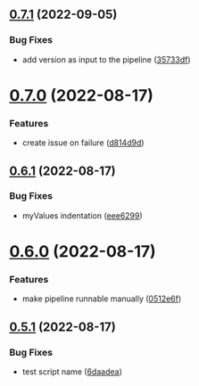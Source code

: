 ## [0.7.1](https://github.com/emanueleborin/greetings-ci/compare/v0.7.0...v0.7.1) (2022-09-05)


### Bug Fixes

* add version as input to the pipeline ([35733df](https://github.com/emanueleborin/greetings-ci/commit/35733df2a7a4eff596317d2a75ea3bd7322c597c))



# [0.7.0](https://github.com/emanueleborin/greetings-ci/compare/v0.6.1...v0.7.0) (2022-08-17)


### Features

* create issue on failure ([d814d9d](https://github.com/emanueleborin/greetings-ci/commit/d814d9d6c3011172a1577f8fb003a8521f484874))



## [0.6.1](https://github.com/emanueleborin/greetings-ci/compare/v0.6.0...v0.6.1) (2022-08-17)


### Bug Fixes

* myValues indentation ([eee6299](https://github.com/emanueleborin/greetings-ci/commit/eee6299065916b2eb5e4295ea86f883003445d48))



# [0.6.0](https://github.com/emanueleborin/greetings-ci/compare/v0.5.1...v0.6.0) (2022-08-17)


### Features

* make pipeline runnable manually ([0512e6f](https://github.com/emanueleborin/greetings-ci/commit/0512e6f9efcaaac0a079f793a4e9090d02da6936))



## [0.5.1](https://github.com/emanueleborin/greetings-ci/compare/v0.5.0...v0.5.1) (2022-08-17)


### Bug Fixes

* test script name ([6daadea](https://github.com/emanueleborin/greetings-ci/commit/6daadeac7a51e149347d1e72b1f9c34b02412780))




